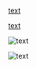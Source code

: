 <!-- Escaped angle brackets in angle bracket links -->


[text](<a\>b> "title")

[text](<a \> b> "title")

![text](<a\>b> "title")

![text](<a \> b> "title")
 

[def1]: <a\>b>
[def2]: <a \> b>
